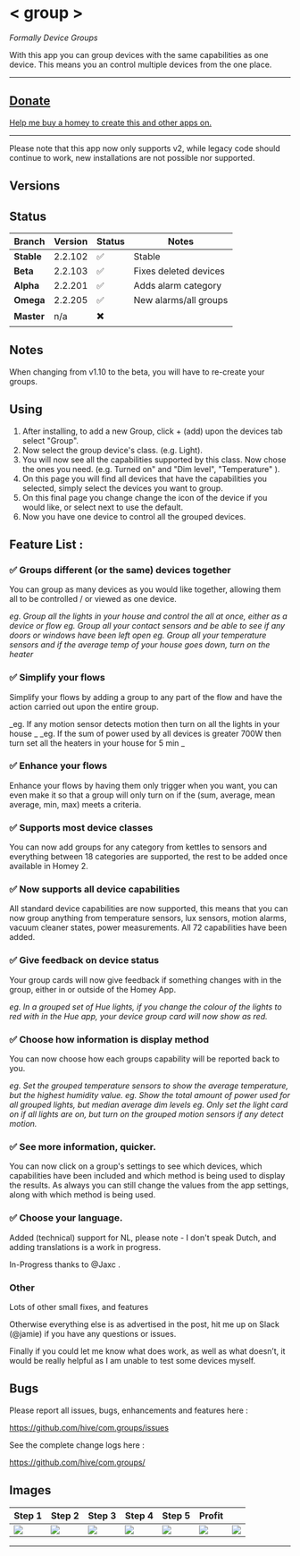 # < group >
_Formally Device Groups_

With this app you can group devices with the same capabilities as one device. This means you an control multiple devices from the one place.

---

## [Donate](https://PayPal.Me/peakej)

[Help me buy a homey to create this and other apps on.](https://PayPal.Me/peakej)


---

Please note that this app now only supports v2, while legacy code should continue to work, new installations are not possible nor supported.

## Versions


## Status

| Branch | Version | Status | Notes|
|---|---|---|---|
|**Stable** |2.2.102 |:white_check_mark:|Stable|
|**Beta** |2.2.103|:white_check_mark:|Fixes deleted devices|
|**Alpha** |2.2.201|:white_check_mark:|Adds alarm category|
|**Omega** |2.2.205|:white_check_mark:|New alarms/all groups|
|**Master** |n/a|:heavy_multiplication_x:||


## Notes

When changing from v1.10 to the beta, you will have to re-create your groups.


## Using

1. After installing, to add a new Group, click  + (add) upon the devices tab select "Group".
2. Now select the group device's class. (e.g. Light).
3. You will now see all the capabilities supported by this class. Now chose the ones you need. (e.g. Turned on" and "Dim level", "Temperature" ).
4. On this page you will find all devices that have the capabilities you selected, simply select the devices you want to group.
5. On this final page you change change the icon of the device if you would like, or select next to use the default.
6. Now you have one device to control all the grouped devices.

## Feature List :

###  :white_check_mark: Groups different  (or the same) devices together
You can group as many devices as you would like together, allowing them all to be controlled / or viewed as one device.

_eg. Group all the lights in your house and control the all at once, either as a device or flow_
_eg. Group all your contact sensors and be able to see if any doors or windows have been left open_
_eg. Group all your temperature sensors and if the average temp of your house goes down, turn on the heater_

### :white_check_mark: Simplify your flows
Simplify your flows by adding a group to any part of the flow and have the action carried out upon the entire group.

_eg. If any motion sensor detects motion then turn on all the lights in your house  _
_eg. If the sum of power used by all devices is greater 700W then turn set all the heaters in your house for 5 min _


### :white_check_mark: Enhance your flows
Enhance your flows by having them only trigger when you want, you can even make it so that a group will only turn on if the (sum, average, mean average, min, max) meets a criteria.

###  :white_check_mark: Supports most device classes
You can now add groups for any category from kettles to sensors and everything between 18 categories are supported, the rest to be added once available in Homey 2.

### :white_check_mark: Now supports all device capabilities
All standard device capabilities are now supported, this means that you can now group anything from  temperature sensors, lux sensors, motion alarms, vacuum cleaner states, power measurements. All 72 capabilities have been added.

### :white_check_mark: Give feedback on device status

Your group cards will now give feedback if something changes with in the group, either in or outside of the Homey App.

_eg. In a grouped set of Hue lights, if you change the colour of the lights to red with in the Hue app, your device group card will now show as red._

### :white_check_mark: Choose how information is display method

You can now choose how each groups capability will be reported back to you.

_eg. Set the grouped temperature sensors to show the average temperature, but the highest humidity value._
_eg. Show the total amount of power used for all grouped lights, but median average dim levels_
_eg. Only set the light card on if all lights are on, but turn on the grouped motion sensors if any detect motion._

### :white_check_mark: See more information, quicker.
You can now click on a group's settings to see which devices, which capabilities have been included and which method is being used to display the results. As always you can still change the values from the app settings, along with which method is being used.

### :white_check_mark: Choose your language.
Added (technical) support for NL, please note - I don't speak Dutch, and adding translations is a work in progress.

In-Progress thanks to @Jaxc .

### Other

Lots of other small fixes, and features

Otherwise everything else is as advertised in the post, hit me up on Slack (@jamie) if you have any questions or issues.

Finally if you could let me know what does work, as well as what doesn’t, it would be really helpful as I am unable to test some devices myself.

## Bugs

Please report all issues, bugs, enhancements and features here :

https://github.com/hive/com.groups/issues

See the complete change logs here :

https://github.com/hive/com.groups/

## Images



|Step 1|Step 2|Step 3|Step 4|Step 5|Profit||
|---|---|---|---|---|---|---|
|<img src="https://community.athom.com/uploads/athom/original/2X/2/215d1d9bf4f5a676cf77c7093988e06d9ef6f48b.png">|<img src="https://community.athom.com/uploads/athom/original/2X/c/c094957ccf42be67ee6335deadaa6beab2dd8bf4.jpeg">|<img src="https://community.athom.com/uploads/athom/original/2X/1/1347c2116782339161115657d45ed416fc492b8c.png">|<img src="https://community.athom.com/uploads/athom/original/2X/6/6aeb0a9d8228533410362e9084aeea541d36b822.png">|<img src="https://community.athom.com/uploads/athom/original/2X/2/294a3162d24f1e54e7f6bf2dbaf7373ca5bcb81a.png">|<img src="https://community.athom.com/uploads/athom/original/2X/c/c31e4f00d750d5d2a812c8d1ac924b2759a39558.jpeg">|<img src="https://community.athom.com/uploads/athom/original/2X/7/765049c35be696c883a161c3c5886e159c4e39a1.jpeg">|

---